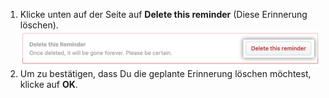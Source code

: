 1. Klicke unten auf der Seite auf **Delete this reminder** (Diese Erinnerung löschen). ![Schaltfläche „Delete a scheduled reminder" (Eine geplante Erinnerung löschen)](/assets/images/help/settings/scheduled-reminders-delete.png)
1. Um zu bestätigen, dass Du die geplante Erinnerung löschen möchtest, klicke auf **OK**.
